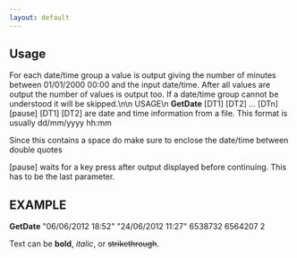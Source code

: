 ```yaml
---
layout: default
---
```


## Usage

For each date/time group a value is output giving the number of minutes between 01/01/2000 00:00 and the input date/time.
After all values are output the number of values is output too.
If a date/time group cannot be understood it will be skipped.\n\n USAGE\n
**GetDate** [DT1] [DT2] ... [DTn] [pause]
[DT1] [DT2] are date and time information from a file.
This format is usually dd/mm/yyyy hh:mm

Since this contains a space do make sure to enclose the date/time between double quotes

[pause] waits for a key press after output displayed before continuing. This has to be the last parameter.

## EXAMPLE

**GetDate** "06/06/2012 18:52" "24/06/2012 11:27"
6538732 6564207 2

Text can be **bold**, _italic_, or ~~strikethrough~~.
